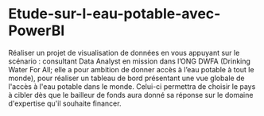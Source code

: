 # Etude-sur-l-eau-potable-avec-PowerBI

Réaliser un projet de visualisation de données en vous appuyant sur le scénario : consultant Data Analyst en mission dans l’ONG DWFA (Drinking Water For All; elle a pour ambition de donner accès à l’eau potable à tout le monde), pour réaliser un tableau de bord présentant une vue globale de l'accès à l'eau potable dans le monde. Celui-ci permettra de choisir le pays à cibler dès que le bailleur de fonds aura donné sa réponse sur le domaine d'expertise qu'il souhaite financer.
